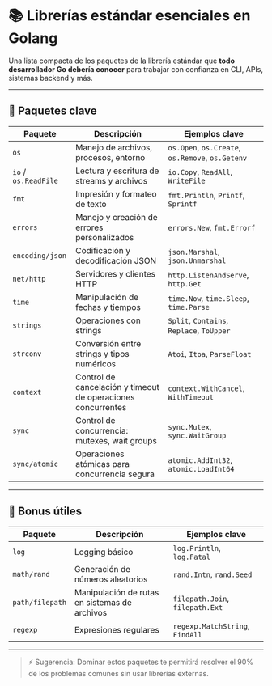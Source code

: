 # 📚 Librerías estándar esenciales en Golang

Una lista compacta de los paquetes de la librería estándar que **todo desarrollador Go debería conocer** para trabajar con confianza en CLI, APIs, sistemas backend y más.

---

## 🔧 Paquetes clave

| Paquete         | Descripción                                                                 | Ejemplos clave                                     |
|------------------|-----------------------------------------------------------------------------|----------------------------------------------------|
| `os`             | Manejo de archivos, procesos, entorno                                      | `os.Open`, `os.Create`, `os.Remove`, `os.Getenv`   |
| `io` / `os.ReadFile` | Lectura y escritura de streams y archivos                            | `io.Copy`, `ReadAll`, `WriteFile`                  |
| `fmt`            | Impresión y formateo de texto                                              | `fmt.Println`, `Printf`, `Sprintf`                 |
| `errors`         | Manejo y creación de errores personalizados                                | `errors.New`, `fmt.Errorf`                         |
| `encoding/json`  | Codificación y decodificación JSON                                         | `json.Marshal`, `json.Unmarshal`                   |
| `net/http`       | Servidores y clientes HTTP                                                 | `http.ListenAndServe`, `http.Get`                  |
| `time`           | Manipulación de fechas y tiempos                                           | `time.Now`, `time.Sleep`, `time.Parse`             |
| `strings`        | Operaciones con strings                                                    | `Split`, `Contains`, `Replace`, `ToUpper`          |
| `strconv`        | Conversión entre strings y tipos numéricos                                | `Atoi`, `Itoa`, `ParseFloat`                       |
| `context`        | Control de cancelación y timeout de operaciones concurrentes              | `context.WithCancel`, `WithTimeout`                |
| `sync`           | Control de concurrencia: mutexes, wait groups                             | `sync.Mutex`, `sync.WaitGroup`                     |
| `sync/atomic`    | Operaciones atómicas para concurrencia segura                             | `atomic.AddInt32`, `atomic.LoadInt64`              |

---

## 🧁 Bonus útiles

| Paquete         | Descripción                                        | Ejemplos clave                    |
|------------------|----------------------------------------------------|-----------------------------------|
| `log`            | Logging básico                                      | `log.Println`, `log.Fatal`        |
| `math/rand`      | Generación de números aleatorios                   | `rand.Intn`, `rand.Seed`          |
| `path/filepath`  | Manipulación de rutas en sistemas de archivos     | `filepath.Join`, `filepath.Ext`   |
| `regexp`         | Expresiones regulares                             | `regexp.MatchString`, `FindAll`   |

---

> ⚡ Sugerencia: Dominar estos paquetes te permitirá resolver el 90% de los problemas comunes sin usar librerías externas.


